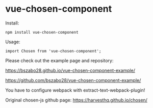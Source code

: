 # vue-chosen-component

Install:
```
npm install vue-chosen-component
```
Usage:
```
import Chosen from 'vue-chosen-component';
```

Please check out the example page and repository:

https://bszabo28.github.io/vue-chosen-component-example/

https://github.com/bszabo28/vue-chosen-component-example/
  
You have to configure webpack with extract-text-webpack-plugin!

Original chosen-js github page: https://harvesthq.github.io/chosen/
